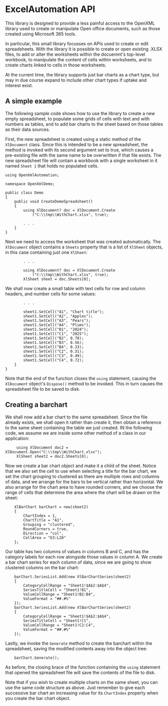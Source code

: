 # ExcelAutomation API

This library is designed to provide a less painful access to the OpenXML library
used to create or manipulate Open office documents, such as those created using
Microsoft 365 tools.

In particular, this small library focusses on APIs used to create or edit spreadsheets.
With the library it is possible to create or open existing .XLSX files, to add or alter
the worksheets within the docuemnt's top-level workbook, to manipulate
the content of cells within worksheets, and to create charts linked to cells in those
worksheets.

At the current time, the library supports just bar charts as a chart type, but may in
due course expand to include other chart types if uptake and interest exist.

## A simple example

The following sample code shows how to use the library to create a new empty
spreadsheet, to populate some grids of cells with text and with numbers as tables,
and to add bar charts to the sheet based on those tables as their data sources.

First, the new spreadsheet is created using a static method of the `XlDocument`
class. Since this is intended to be a new spreadsheet, the method is invoked with
its second argument set to true, which causes a pre-existing file with the same 
name to be overwritten if that file exists. The new spreadsheet file will contain 
a workbook with a single worksheet in it named `Sheet 1` that holds no populated
cells.

```
using OpenXmlAutomation;

namespace OpenXmlDemo;

public class Demo
{
    public void CreateDemoSpreadsheet()
    {
        using XlDocument? doc = XlDocument.Create
            ("C:\\tmp\\WithChart.xlsx", true);
      
        . . .
    }
}
```
Next we need to access the worksheet that was created automatically. The `XlDocument`
object contains a `Sheets` property that is a list of `XlSheet` objects, in this
case containing just one `XlSheet`:

```
        . . .

        using XlDocument? doc = XlDocument.Create
            ("C:\\tmp\\WithChart.xlsx", true);
        XlSheet sheet = doc.Sheets[0];
```
We shall now create a small table with text cells for row and column headers, and
number cells for some values:

```
        . . .

        sheet1.SetCell("A1", "Chart title");
        sheet1.SetCell("A2", "Apples");
        sheet1.SetCell("A3", "Pears");
        sheet1.SetCell("A4", "Plums");
        sheet1.SetCell("B1", "2024");
        sheet1.SetCell("C1", "2025");
        sheet1.SetCell("B2", 0.78);
        sheet1.SetCell("B3", 0.56);
        sheet1.SetCell("B4", 0.33);
        sheet1.SetCell("C2", 0.31);
        sheet1.SetCell("C3", 0.49);
        sheet1.SetCell("C4", 0.72);
    }
}
```
Note that the end of the function closes the `using` statement, causing the
`XlDocument` object's `Dispose()` method to be invoked. This in turn causes
the spreadsheet file to be saved to disk.

## Creating a barchart

We shall now add a bar chart to the same spreadsheet. Since the file already
exists, we shall open it rather than create it, then obtain a reference to
the same sheet containing the table we just created. IN the following code,
we assume we are inside some other method of a class in our application:

```
     using XlDocument doc2 = XlDocument.Open("C:\\tmp\\WithChart.xlsx");
     XlSheet sheet2 = doc2.Sheets[0];
```
Now we create a bar chart object and make it a child of the sheet. Notice
that we also set the cell to use when selecting a title for the bar chart,
we set the chart grouping to clustered as there are multiple rows and
columns of data, and we arrange for the bars to be vertical rather than
horizontal. We also arrange for the chart area to have rounded corners,
and we choose the range of cells that determine the area where the chart
will be drawn on the sheet:

```
    XlBarChart barChart = new(sheet2)
    {
        ChartIndex = 1,
        ChartTitle = "A1",
        Grouping = "clustered",
        RoundCorners = true,
        Direction = "col",
        CellArea = "E3:L20"
    };
```
Our table has two columns of values in columns B and C, and has the
category labels for each row alongside those values in column A. We
create a bar chart series for each column of data, since we are going
to show clustered columns on the bar chart:

```
    barChart.SeriesList.Add(new XlBarChartSeries(sheet2)
    {
        CategoryCellRange = "Sheet1!$A$2:$A$4",
        SeriesTitleCell = "Sheet1!B1",
        ValueCellRange = "Sheet1!B2:B4",
        ValueFormat = "##.#%"
    });
    barChart.SeriesList.Add(new XlBarChartSeries(sheet2)
    {
        CategoryCellRange = "Sheet1!$A$2:$A$4",
        SeriesTitleCell = "Sheet1!C1",
        ValueCellRange = "Sheet1!C2:C4",
        ValueFormat = "##.#%"
    });
```
Lastly, we invoke the `Generate` method to create the barchart within 
the spreadsheet, saving the modified contents away into the object tree:

```
    barChart.Generate();
```
As before, the closing brace of the function containing the `using`
statement that opened the spreadsheet file will save the contents of
the file to disk.

Note that if you wish to create multiple charts on the same sheet,
you can use the same code structure as above. Just remember to give
each successive bar chart an increasing value for its `ChartIndex`
property when you create the bar chart object.